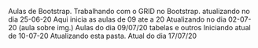 Aulas de Bootstrap.
Trabalhando com o GRID no Bootstrap.
atualizando no dia 25-06-20
Aqui inicia as aulas de 09 ate a 20
Atualizando no dia 02-07-20 (aula sobre img.)
Aulas do dia 09/07/20 tabelas e outros
Iniciando atual de 10-07-20
Atualizando esta pasta.
Atual do dia 17/07/20